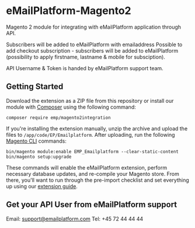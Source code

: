 # eMailPlatform-Magento2

Magento 2 module for integrating with eMailPlatform application through API.

Subscribers will be added to eMailPlatform with emailaddress
Possible to add checkout subscription - subscribers will be added to eMailPlatform (possibility to apply firstname, lastname & mobile for subsciption).

API Username & Token is handed by eMailPlatform support team.

## Getting Started

Download the extension as a ZIP file from this repository or install our module with [Composer](https://getcomposer.org/) using the following command:

```
composer require emp/magento2integration
```

If you're installing the extension manually, unzip the archive and upload the files to `/app/code/EP/Emailplatform`. After uploading, run the following [Magento CLI](http://devdocs.magento.com/guides/v2.0/config-guide/cli/config-cli-subcommands.html) commands:

```
bin/magento module:enable EMP_Emailplatform --clear-static-content
bin/magento setup:upgrade
```

These commands will enable the eMailPlatform extension, perform necessary database updates, and re-compile your Magento store. From there, you'll want to run through the pre-import checklist and set everything up using our [extension guide](https://emailplatform.com).


## Get your API User from eMailPlatform support

Email: support@emailplatform.com
Tel: +45 72 44 44 44
